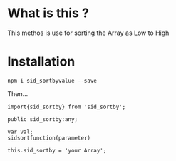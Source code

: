 # What is this ?

This methos is use for sorting the Array  as Low to High 

# Installation

`npm i sid_sortbyvalue --save`

Then...

````
import{sid_sortby} from 'sid_sortby';

public sid_sortby:any;

var val;
sidsortfunction(parameter)

this.sid_sortby = 'your Array';
````
